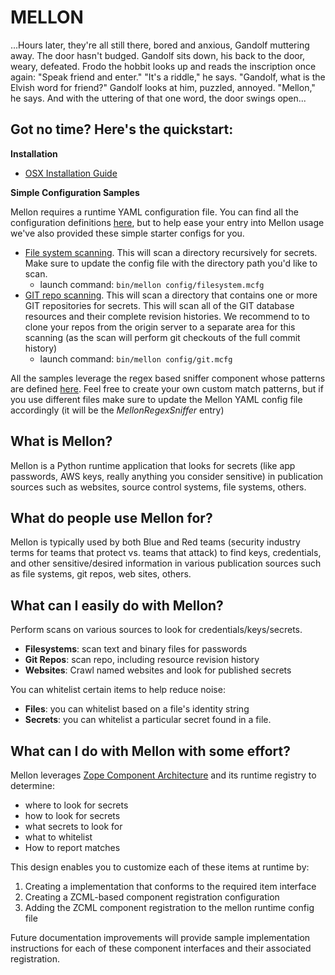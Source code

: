 # MELLON
...Hours later, they're all still there, bored and anxious, Gandolf muttering
away.  The door hasn't budged.  Gandolf sits down, his back to the door, weary,
defeated.  Frodo the hobbit looks up and reads the inscription once again:
"Speak friend and enter."
    "It's a riddle," he says.  "Gandolf, what is the Elvish word for friend?"
    Gandolf looks at him, puzzled, annoyed.
    "Mellon," he says.
    And with the uttering of that one word, the door swings open...

## Got no time?  Here's the quickstart:
**Installation**
 - [OSX Installation Guide](https://XXX)

**Simple Configuration Samples**

Mellon requires a runtime YAML configuration file.  You can find all the
configuration definitions [here](https://XXX), but to help ease your entry
into Mellon usage we've also provided these simple starter configs for you.
 - [File system scanning](https://XXX). This will scan a directory
   recursively for secrets.  Make sure to update the config file with the
   directory path you'd like to scan.
   * launch command: `bin/mellon config/filesystem.mcfg`
 - [GIT repo scanning](https://XXX).  This will scan a directory that contains
   one or more GIT repositories for secrets.  This will scan all of the GIT
   database resources and their complete revision histories.  We recommend to
   to clone your repos from the origin server to a separate area for this scanning (as the scan will perform git checkouts of the full commit history)
   * launch command: `bin/mellon config/git.mcfg`

All the samples leverage the regex based sniffer component whose patterns are
defined [here](https://XXX).  Feel free to create your own custom match
patterns, but if you use different files make sure to update the Mellon
YAML config file accordingly (it will be the _MellonRegexSniffer_ entry)

## What is Mellon?
Mellon is a Python runtime application that looks for secrets (like
app passwords, AWS keys, really anything you consider sensitive) in publication
sources such as websites, source control systems, file systems, others.

## What do people use Mellon for?
Mellon is typically used by both Blue and Red teams (security industry terms
for teams that protect vs. teams that attack) to find keys, credentials, and
other sensitive/desired information in various publication sources such as
file systems, git repos, web sites, others.

## What can I easily do with Mellon?
Perform scans on various sources to look for credentials/keys/secrets.
 - **Filesystems**: scan text and binary files for passwords
 - **Git Repos**: scan repo, including resource revision history
 - **Websites**: Crawl named websites and look for published secrets

You can whitelist certain items to help reduce noise:
 - **Files**: you can whitelist based on a file's identity string
 - **Secrets**: you can whitelist a particular secret found in a file.

## What can I do with Mellon with some effort?
Mellon leverages [Zope Component Architecture](https://docs.zope.org/zope.component/narr.html)
and its runtime registry to determine:
 - where to look for secrets
 - how to look for secrets
 - what secrets to look for
 - what to whitelist
 - How to report matches

This design enables you to customize each of these items at runtime by:
 1. Creating a implementation that conforms to the required item interface
 2. Creating a ZCML-based component registration configuration
 3. Adding the ZCML component registration to the mellon runtime config file

Future documentation improvements will provide sample implementation
instructions for each of these component interfaces and their associated
registration.
